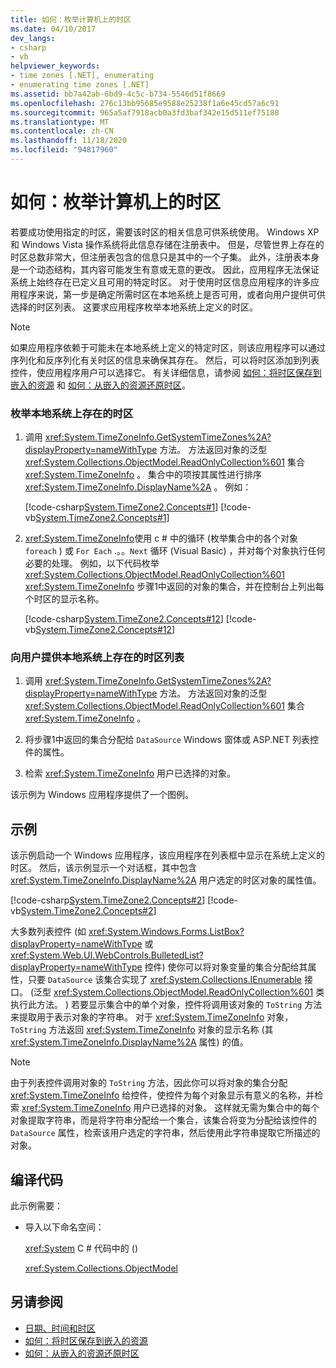 ```yaml
---
title: 如何：枚举计算机上的时区
ms.date: 04/10/2017
dev_langs:
- csharp
- vb
helpviewer_keywords:
- time zones [.NET], enumerating
- enumerating time zones [.NET]
ms.assetid: bb7a42ab-6bd9-4c5c-b734-5546d51f8669
ms.openlocfilehash: 276c13bb95685e9588e25238f1a6e45cd57a6c91
ms.sourcegitcommit: 965a5af7918acb0a3fd3baf342e15d511ef75188
ms.translationtype: MT
ms.contentlocale: zh-CN
ms.lasthandoff: 11/18/2020
ms.locfileid: "94817960"
---
```

# <a name="how-to-enumerate-time-zones-present-on-a-computer"></a>如何：枚举计算机上的时区

若要成功使用指定的时区，需要该时区的相关信息可供系统使用。 Windows XP 和 Windows Vista 操作系统将此信息存储在注册表中。 但是，尽管世界上存在的时区总数非常大，但注册表包含的信息只是其中的一个子集。 此外，注册表本身是一个动态结构，其内容可能发生有意或无意的更改。 因此，应用程序无法保证系统上始终存在已定义且可用的特定时区。 对于使用时区信息应用程序的许多应用程序来说，第一步是确定所需时区在本地系统上是否可用，或者向用户提供可供选择的时区列表。 这要求应用程序枚举本地系统上定义的时区。

> [!NOTE]
> 如果应用程序依赖于可能未在本地系统上定义的特定时区，则该应用程序可以通过序列化和反序列化有关时区的信息来确保其存在。 然后，可以将时区添加到列表控件，使应用程序用户可以选择它。 有关详细信息，请参阅 [如何：将时区保存到嵌入的资源](save-time-zones-to-an-embedded-resource.md) 和 [如何：从嵌入的资源还原时区](restore-time-zones-from-an-embedded-resource.md)。

### <a name="to-enumerate-the-time-zones-present-on-the-local-system"></a>枚举本地系统上存在的时区

1. 调用 <xref:System.TimeZoneInfo.GetSystemTimeZones%2A?displayProperty=nameWithType> 方法。 方法返回对象的泛型 <xref:System.Collections.ObjectModel.ReadOnlyCollection%601> 集合 <xref:System.TimeZoneInfo> 。 集合中的项按其属性进行排序 <xref:System.TimeZoneInfo.DisplayName%2A> 。 例如：

   [!code-csharp[System.TimeZone2.Concepts#1](../../../samples/snippets/csharp/VS_Snippets_CLR_System/system.TimeZone2.Concepts/CS/TimeZone2Concepts.cs#1)]
   [!code-vb[System.TimeZone2.Concepts#1](../../../samples/snippets/visualbasic/VS_Snippets_CLR_System/system.TimeZone2.Concepts/VB/TimeZone2Concepts.vb#1)]

2. <xref:System.TimeZoneInfo>使用 c # 中的循环 (枚举集合中的各个对象 `foreach` ) 或 `For Each` .。。`Next` 循环 (Visual Basic) ，并对每个对象执行任何必要的处理。 例如，以下代码枚举 <xref:System.Collections.ObjectModel.ReadOnlyCollection%601> <xref:System.TimeZoneInfo> 步骤1中返回的对象的集合，并在控制台上列出每个时区的显示名称。

   [!code-csharp[System.TimeZone2.Concepts#12](../../../samples/snippets/csharp/VS_Snippets_CLR_System/system.TimeZone2.Concepts/CS/TimeZone2Concepts.cs#12)]
   [!code-vb[System.TimeZone2.Concepts#12](../../../samples/snippets/visualbasic/VS_Snippets_CLR_System/system.TimeZone2.Concepts/VB/TimeZone2Concepts.vb#12)]

### <a name="to-present-the-user-with-a-list-of-time-zones-present-on-the-local-system"></a>向用户提供本地系统上存在的时区列表

1. 调用 <xref:System.TimeZoneInfo.GetSystemTimeZones%2A?displayProperty=nameWithType> 方法。 方法返回对象的泛型 <xref:System.Collections.ObjectModel.ReadOnlyCollection%601> 集合 <xref:System.TimeZoneInfo> 。

2. 将步骤1中返回的集合分配给 `DataSource` Windows 窗体或 ASP.NET 列表控件的属性。

3. 检索 <xref:System.TimeZoneInfo> 用户已选择的对象。

该示例为 Windows 应用程序提供了一个图例。

## <a name="example"></a>示例

该示例启动一个 Windows 应用程序，该应用程序在列表框中显示在系统上定义的时区。 然后，该示例显示一个对话框，其中包含 <xref:System.TimeZoneInfo.DisplayName%2A> 用户选定的时区对象的属性值。

[!code-csharp[System.TimeZone2.Concepts#2](../../../samples/snippets/csharp/VS_Snippets_CLR_System/system.TimeZone2.Concepts/CS/TimeZone2Concepts.cs#2)]
[!code-vb[System.TimeZone2.Concepts#2](../../../samples/snippets/visualbasic/VS_Snippets_CLR_System/system.TimeZone2.Concepts/VB/TimeZone2Concepts.vb#2)]

大多数列表控件 (如 <xref:System.Windows.Forms.ListBox?displayProperty=nameWithType> 或 <xref:System.Web.UI.WebControls.BulletedList?displayProperty=nameWithType> 控件) 使你可以将对象变量的集合分配给其属性，只要 `DataSource` 该集合实现了 <xref:System.Collections.IEnumerable> 接口。  (泛型 <xref:System.Collections.ObjectModel.ReadOnlyCollection%601> 类执行此方法。 ) 若要显示集合中的单个对象，控件将调用该对象的 `ToString` 方法来提取用于表示对象的字符串。 对于 <xref:System.TimeZoneInfo> 对象， `ToString` 方法返回 <xref:System.TimeZoneInfo> 对象的显示名称 (其 <xref:System.TimeZoneInfo.DisplayName%2A> 属性) 的值。

> [!NOTE]
> 由于列表控件调用对象的 `ToString` 方法，因此你可以将对象的集合分配 <xref:System.TimeZoneInfo> 给控件，使控件为每个对象显示有意义的名称，并检索 <xref:System.TimeZoneInfo> 用户已选择的对象。 这样就无需为集合中的每个对象提取字符串，而是将字符串分配给一个集合，该集合将变为分配给该控件的 `DataSource` 属性，检索该用户选定的字符串，然后使用此字符串提取它所描述的对象。

## <a name="compiling-the-code"></a>编译代码

此示例需要：

- 导入以下命名空间：

  <xref:System> C # 代码中的 () 

  <xref:System.Collections.ObjectModel>

## <a name="see-also"></a>另请参阅

- [日期、时间和时区](index.md)
- [如何：将时区保存到嵌入的资源](save-time-zones-to-an-embedded-resource.md)
- [如何：从嵌入的资源还原时区](restore-time-zones-from-an-embedded-resource.md)
